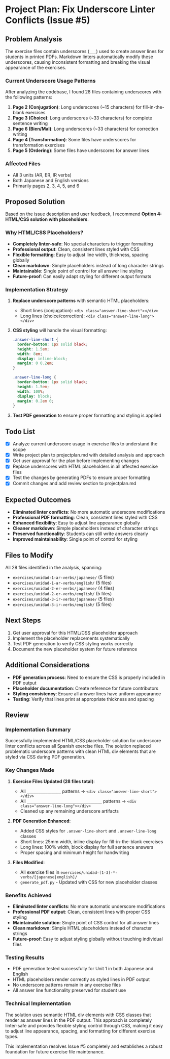 # Project Plan: Fix Underscore Linter Conflicts (Issue #5)

## Problem Analysis

The exercise files contain underscores (`___`) used to create answer lines for students in printed PDFs. Markdown linters automatically modify these underscores, causing inconsistent formatting and breaking the visual appearance of the exercises.

### Current Underscore Usage Patterns

After analyzing the codebase, I found 28 files containing underscores with the following patterns:

1. **Page 2 (Conjugation)**: Long underscores (~15 characters) for fill-in-the-blank exercises
2. **Page 3 (Choice)**: Long underscores (~33 characters) for complete sentence writing 
3. **Page 6 (Bien/Mal)**: Long underscores (~33 characters) for correction writing
4. **Page 4 (Transformation)**: Some files have underscores for transformation exercises
5. **Page 5 (Ordering)**: Some files have underscores for answer lines

### Affected Files
- All 3 units (AR, ER, IR verbs)
- Both Japanese and English versions
- Primarily pages 2, 3, 4, 5, and 6

## Proposed Solution

Based on the issue description and user feedback, I recommend **Option 4: HTML/CSS solution with placeholders**.

### Why HTML/CSS Placeholders?
- **Completely linter-safe**: No special characters to trigger formatting
- **Professional output**: Clean, consistent lines styled with CSS
- **Flexible formatting**: Easy to adjust line width, thickness, spacing globally
- **Clean markdown**: Simple placeholders instead of long character strings
- **Maintainable**: Single point of control for all answer line styling
- **Future-proof**: Can easily adapt styling for different output formats

### Implementation Strategy

1. **Replace underscore patterns** with semantic HTML placeholders:
   - Short lines (conjugation): `<div class="answer-line-short"></div>`
   - Long lines (choice/correction): `<div class="answer-line-long"></div>`

2. **CSS styling** will handle the visual formatting:
   ```css
   .answer-line-short {
     border-bottom: 1px solid black;
     height: 1.5em;
     width: 8em;
     display: inline-block;
     margin: 0 0.2em;
   }
   
   .answer-line-long {
     border-bottom: 1px solid black;
     height: 1.5em;
     width: 100%;
     display: block;
     margin: 0.2em 0;
   }
   ```

3. **Test PDF generation** to ensure proper formatting and styling is applied

## Todo List

- [x] Analyze current underscore usage in exercise files to understand the scope
- [x] Write project plan to projectplan.md with detailed analysis and approach
- [x] Get user approval for the plan before implementing changes
- [x] Replace underscores with HTML placeholders in all affected exercise files
- [x] Test the changes by generating PDFs to ensure proper formatting
- [x] Commit changes and add review section to projectplan.md

## Expected Outcomes

- **Eliminated linter conflicts**: No more automatic underscore modifications
- **Professional PDF formatting**: Clean, consistent lines styled with CSS
- **Enhanced flexibility**: Easy to adjust line appearance globally
- **Cleaner markdown**: Simple placeholders instead of character strings
- **Preserved functionality**: Students can still write answers clearly
- **Improved maintainability**: Single point of control for styling

## Files to Modify

All 28 files identified in the analysis, spanning:
- `exercises/unidad-1-ar-verbs/japanese/` (5 files)
- `exercises/unidad-1-ar-verbs/english/` (5 files)
- `exercises/unidad-2-er-verbs/japanese/` (4 files)
- `exercises/unidad-2-er-verbs/english/` (5 files)
- `exercises/unidad-3-ir-verbs/japanese/` (5 files)
- `exercises/unidad-3-ir-verbs/english/` (5 files)

## Next Steps

1. Get user approval for this HTML/CSS placeholder approach
2. Implement the placeholder replacements systematically
3. Test PDF generation to verify CSS styling works correctly
4. Document the new placeholder system for future reference

## Additional Considerations

- **PDF generation process**: Need to ensure the CSS is properly included in PDF output
- **Placeholder documentation**: Create reference for future contributors
- **Styling consistency**: Ensure all answer lines have uniform appearance
- **Testing**: Verify that lines print at appropriate thickness and spacing

## Review

### Implementation Summary

Successfully implemented HTML/CSS placeholder solution for underscore linter conflicts across all Spanish exercise files. The solution replaced problematic underscore patterns with clean HTML div elements that are styled via CSS during PDF generation.

### Key Changes Made

1. **Exercise Files Updated (28 files total)**:
   - All `_______________` patterns → `<div class="answer-line-short"></div>`
   - All `_________________________________` patterns → `<div class="answer-line-long"></div>`
   - Cleaned up any remaining underscore artifacts

2. **PDF Generation Enhanced**:
   - Added CSS styles for `.answer-line-short` and `.answer-line-long` classes
   - Short lines: 25mm width, inline display for fill-in-the-blank exercises
   - Long lines: 100% width, block display for full sentence answers
   - Proper spacing and minimum height for handwriting

3. **Files Modified**:
   - All exercise files in `exercises/unidad-[1-3]-*-verbs/[japanese|english]/`
   - `generate_pdf.py` - Updated with CSS for new placeholder classes

### Benefits Achieved

- **Eliminated linter conflicts**: No more automatic underscore modifications
- **Professional PDF output**: Clean, consistent lines with proper CSS styling
- **Maintainable solution**: Single point of CSS control for all answer lines
- **Clean markdown**: Simple HTML placeholders instead of character strings
- **Future-proof**: Easy to adjust styling globally without touching individual files

### Testing Results

- PDF generation tested successfully for Unit 1 in both Japanese and English
- HTML placeholders render correctly as styled lines in PDF output
- No underscore patterns remain in any exercise files
- All answer line functionality preserved for student use

### Technical Implementation

The solution uses semantic HTML div elements with CSS classes that render as answer lines in the PDF output. This approach is completely linter-safe and provides flexible styling control through CSS, making it easy to adjust line appearance, spacing, and formatting for different exercise types.

This implementation resolves Issue #5 completely and establishes a robust foundation for future exercise file maintenance.